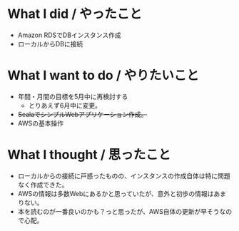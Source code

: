 # What I did / やったこと
- Amazon RDSでDBインスタンス作成
- ローカルからDBに接続

# What I want to do / やりたいこと
- 年間・月間の目標を5月中に再検討する
  - とりあえず6月中に変更。
- ~~ScalaでシンプルWebアプリケーション作成。~~
- AWSの基本操作

# What I thought / 思ったこと
- ローカルからの接続に戸惑ったものの、インスタンスの作成自体は特に問題なく作成できた。
- AWSの情報は多数Webにあるかと思っていたが、意外と初歩の情報はあまりない。
- 本を読むのが一番良いのかも？っと思ったが、AWS自体の更新が早そうなので心配。
